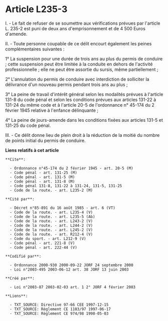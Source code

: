 # Article L235-3

I. - Le fait de refuser de se soumettre aux vérifications prévues par l'article L. 235-2 est puni de deux ans
d'emprisonnement et de 4 500 Euros d'amende.

II. - Toute personne coupable de ce délit encourt également les peines complémentaires suivantes :

1° La suspension pour une durée de trois ans au plus du permis de conduire ; cette suspension peut être limitée à la conduite
en dehors de l'activité professionnelle ; elle ne peut être assortie du sursis, même partiellement ;

2° L'annulation du permis de conduire avec interdiction de solliciter la délivrance d'un nouveau permis pendant trois ans au
plus ;

3° La peine de travail d'intérêt général selon les modalités prévues à l'article 131-8 du code pénal et selon les conditions
prévues aux articles 131-22 à 131-24 du même code et à l'article 20-5 de l'ordonnance n° 45-174 du 2 février 1945 relative à
l'enfance délinquante ;

4° La peine de jours-amende dans les conditions fixées aux articles 131-5 et 131-25 du code pénal.

III. - Ce délit donne lieu de plein droit à la réduction de la moitié du nombre de points initial du permis de conduire.

**Liens relatifs à cet article**

	**Cite**:

	  - Ordonnance n°45-174 du 2 février 1945 - art. 20-5 (M)
	  - Code pénal - art. 131-25 (M)
	  - Code pénal - art. 131-5 (M)
	  - Code pénal - art. 131-8 (M)
	  - Code pénal 131-8, 131-22 à 131-24, 131-5, 131-25
	  - Code de la route. - art. L235-2 (M)

	**Cité par**:

	  - Décret n°85-891 du 16 août 1985 - art. 6 (VT)
	  - Code de la route. - art. L235-4 (V)
	  - Code de la route. - art. L235-5 (Ab)
	  - Code de la route. - art. L243-2 (V)
	  - Code de la route. - art. L244-2 (V)
	  - Code de la route. - art. L245-2 (V)
	  - Code de la route. - art. R212-4 (V)
	  - Code du sport. - art. L212-9 (V)
	  - Code pénal - art. 221-8 (V)
	  - Code pénal - art. 222-44 (V)

	**Codifié par**:

	  - Ordonnance 2000-930 2000-09-22 JORF 24 septembre 2000
	  - Loi n°2003-495 2003-06-12 art. 38 JORF 13 juin 2003

	**Créé par**:

	  - Loi n°2003-87 2003-02-03 art. 1 2° JORF 4 février 2003

	**Liens**:

	  - TXT_SOURCE: Directive 97-66 CEE 1997-12-15
	  - TXT_SOURCE: Règlement CE 1103/97 1997-06-17
	  - TXT_SOURCE: Règlement CE 974/98 1998-05-03
